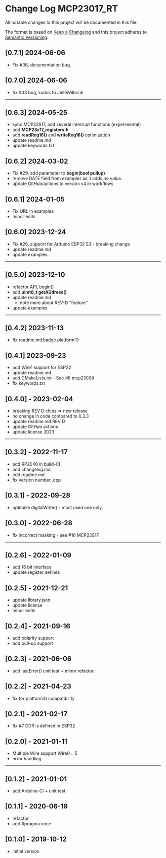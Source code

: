 # Change Log MCP23017_RT

All notable changes to this project will be documented in this file.

The format is based on [Keep a Changelog](http://keepachangelog.com/)
and this project adheres to [Semantic Versioning](http://semver.org/).


## [0.7.1] 2024-06-06
- Fix #36, documentation bug.

## [0.7.0] 2024-06-06
- fix #33 bug, kudos to JelleWilbrink

----

## [0.6.3] 2024-05-25
- sync MCP23S17, add several interrupt functions (experimental)
- add **MCP23x17_registers.h**
- add **readReg16()** and **writeReg16()** optimization
- update readme.md
- update keywords.txt

## [0.6.2] 2024-03-02
- Fix #29, add parameter to **begin(bool pullup)**
- remove DATE field from examples as it adds no value.
- update GitHub/actions to version v4 in workflows.

## [0.6.1] 2024-01-05
- Fix URL in examples
- minor edits

## [0.6.0] 2023-12-24
- Fix #26, support for Arduino ESP32 S3 - breaking change
- update readme.md
- update examples.

----

## [0.5.0] 2023-12-10
- refactor API, begin()
- add **uimt8_t getADdress()**
- update readme.md
  - note more about REV-D "feature"
- update examples

----

## [0.4.2] 2023-11-13
- fix readme.md badge platformIO

## [0.4.1] 2023-09-23
- add Wire1 support for ESP32
- update readme.md
- add CMakeLists.txt - See #8 mcp23008
- fix keywords.txt

## [0.4.0] - 2023-02-04
- breaking REV D chips => new release
- no change in code compared to 0.3.3
- update readme.md REV D
- update GitHub actions
- update license 2023

----

## [0.3.2] - 2022-11-17
- add RP2040 in build-CI
- add changelog.md
- edit readme.md
- fix version number .cpp

## [0.3.1] - 2022-09-28
- optimize digitalWrite() - most used one only.

## [0.3.0] - 2022-06-28
- fix incorrect masking - see #10 MCP23S17

----

## [0.2.6] - 2022-01-09
- add 16 bit interface
- update register defines

## [0.2.5] - 2021-12-21
- update library.json
- update license
- minor edits

## [0.2.4] - 2021-09-16
- add polarity support
- add pull-up support

## [0.2.3] - 2021-06-06
- add lastError() unit test + minor refactor.

## [0.2.2] - 2021-04-23
- fix for platformIO compatibility

## [0.2.1] - 2021-02-17
- fix #7 DDR is defined in ESP32

## [0.2.0] - 2021-01-11
- Multiple Wire support Wire0 .. 5
- error handling

----

## [0.1.2] - 2021-01-01
- add Arduino-CI + unit test

## [0.1.1] - 2020-06-19
- refactor
- add #pragma once

## [0.1.0] - 2019-10-12
- initial version.

